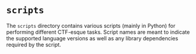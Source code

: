 # `scripts`

The `scripts` directory contains various scripts (mainly in Python) for performing different CTF-esque tasks. Script names are meant to indicate the supported language versions as well as any library dependencies required by the script.
